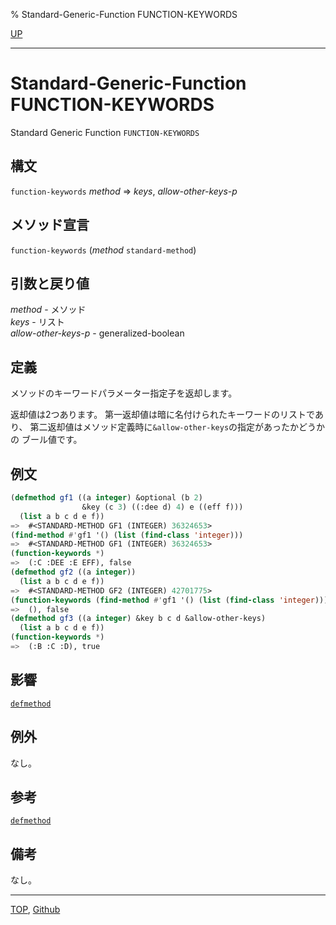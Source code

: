 % Standard-Generic-Function FUNCTION-KEYWORDS

[UP](7.7.html)  

---

# Standard-Generic-Function FUNCTION-KEYWORDS


Standard Generic Function `FUNCTION-KEYWORDS`


## 構文

`function-keywords` *method* => *keys*, *allow-other-keys-p*


## メソッド宣言

`function-keywords` (*method* `standard-method`)


## 引数と戻り値

*method* - メソッド  
*keys* - リスト  
*allow-other-keys-p* - generalized-boolean


## 定義

メソッドのキーワードパラメーター指定子を返却します。

返却値は2つあります。
第一返却値は暗に名付けられたキーワードのリストであり、
第二返却値はメソッド定義時に`&allow-other-keys`の指定があったかどうかの
ブール値です。


## 例文

```lisp
(defmethod gf1 ((a integer) &optional (b 2)
                &key (c 3) ((:dee d) 4) e ((eff f)))
  (list a b c d e f))
=>  #<STANDARD-METHOD GF1 (INTEGER) 36324653>
(find-method #'gf1 '() (list (find-class 'integer))) 
=>  #<STANDARD-METHOD GF1 (INTEGER) 36324653>
(function-keywords *)
=>  (:C :DEE :E EFF), false
(defmethod gf2 ((a integer))
  (list a b c d e f))
=>  #<STANDARD-METHOD GF2 (INTEGER) 42701775>
(function-keywords (find-method #'gf1 '() (list (find-class 'integer))))
=>  (), false
(defmethod gf3 ((a integer) &key b c d &allow-other-keys)
  (list a b c d e f))
(function-keywords *)
=>  (:B :C :D), true
```

## 影響

[`defmethod`](7.7.defmethod.html)


## 例外

なし。


## 参考

[`defmethod`](7.7.defmethod.html)

## 備考

なし。


---
[TOP](index.html),  [Github](https://github.com/nptcl/npt-japanese)

